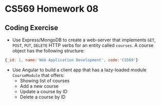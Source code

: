 # CS569 Homework 08
## Coding Exercise
* Use Express/MongoDB to create a web-server that implements `GET`, `POST`, `PUT`, `DELETE` HTTP verbs for an entity called `courses`. A course object has the following structure:
```javascript
{_id: 1, name:'Web Application Development', code:'CS569'}
```  
* Use Angular to build a client app that has a lazy-loaded module `CourseModule` that offers: 
  * Showing list of courses
  * Add a new course 
  * Update a course by ID
  * Delete a course by ID
